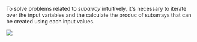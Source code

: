 To solve problems related to *subarray* intuitively, it's necessary to iterate over the input variables and the calculate the produc of subarrays that can be created using each input values.

![](https://drive.google.com/file/d/1BWTQUQ2hnrZQDG2cBVHK8oLCSfyvput9/view?usp=sharing)
